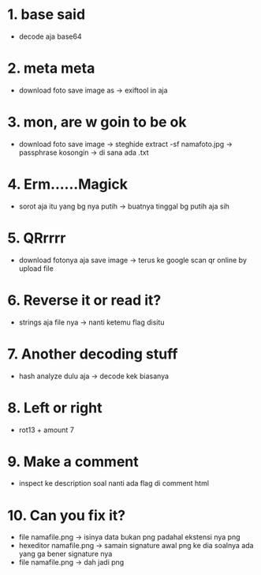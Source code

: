 # 1. base said
- decode aja base64

# 2. meta meta
- download foto save image as -> exiftool in aja

# 3. mon, are w goin to be ok 
- download foto save image -> steghide extract -sf namafoto.jpg -> passphrase kosongin -> di sana ada .txt

# 4. Erm......Magick
- sorot aja itu yang bg nya putih -> buatnya tinggal bg putih aja sih

# 5. QRrrrr
- download fotonya aja save image -> terus ke google scan qr online by upload file 

# 6. Reverse it or read it?
- strings aja file nya -> nanti ketemu flag disitu

# 7. Another decoding stuff
- hash analyze dulu aja -> decode kek biasanya

# 8. Left or right
- rot13 + amount 7

# 9. Make a comment
- inspect ke description soal nanti ada flag di comment html

# 10. Can you fix it? 
- file namafile.png -> isinya data bukan png padahal ekstensi nya png
- hexeditor namafile.png -> samain signature awal png ke dia soalnya ada yang ga bener signature nya
- file namafile.png -> dah jadi png
